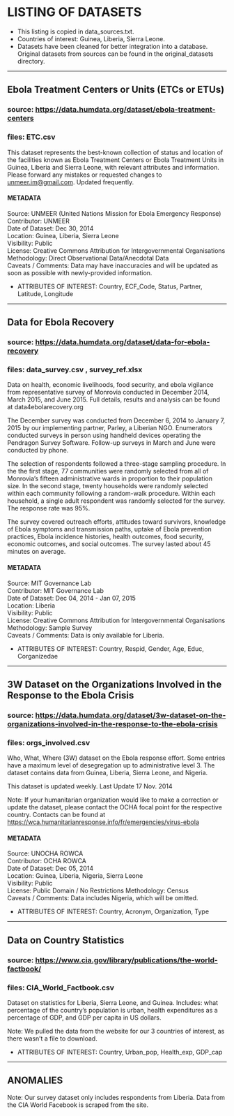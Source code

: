 # LISTING OF DATASETS
* This listing is copied in data_sources.txt.
* Countries of interest: Guinea, Liberia, Sierra Leone.
* Datasets have been cleaned for better integration into a database. 
Original datasets from sources can be found in the original_datasets directory.

---
## Ebola Treatment Centers or Units (ETCs or ETUs)
### source: https://data.humdata.org/dataset/ebola-treatment-centers
### files: ETC.csv
This dataset represents the best-known collection of status and location of the
facilities known as Ebola Treatment Centers or Ebola Treatment Units in Guinea,
Liberia and Sierra Leone, with relevant attributes and information. Please
forward any mistakes or requested changes to unmeer.im@gmail.com. Updated
frequently.

#### METADATA
Source: UNMEER (United Nations Mission for Ebola Emergency Response)    
Contributor: UNMEER     
Date of Dataset: Dec 30, 2014    
Location: Guinea,  Liberia,  Sierra Leone  
Visibility: Public  
License: Creative Commons Attribution for Intergovernmental Organisations  
Methodology: Direct Observational Data/Anecdotal Data    
Caveats / Comments: Data may have inaccuracies and will be updated as soon as possible with newly-provided information.  

* ATTRIBUTES OF INTEREST: Country, ECF_Code, Status, Partner, Latitude, Longitude  

---
## Data for Ebola Recovery
### source: https://data.humdata.org/dataset/data-for-ebola-recovery
### files: data_survey.csv , survey_ref.xlsx
Data on health, economic livelihoods, food security, and ebola vigilance from
representative survey of Monrovia conducted in December 2014, March 2015, and
June 2015. Full details, results and analysis can be found at
data4ebolarecovery.org

The December survey was conducted from December 6, 2014 to January 7, 2015 by
our implementing partner, Parley, a Liberian NGO. Enumerators conducted surveys
in person using handheld devices operating the Pendragon Survey Software.
Follow-up surveys in March and June were conducted by phone.

The selection of respondents followed a three-stage sampling procedure. In the
the first stage, 77 communities were randomly selected from all of Monrovia’s
fifteen administrative wards in proportion to their population size. In the
second stage, twenty households were randomly selected within each community
following a random-walk procedure. Within each household, a single adult
respondent was randomly selected for the survey. The response rate was 95%.

The survey covered outreach efforts, attitudes toward survivors, knowledge of
Ebola symptoms and transmission paths, uptake of Ebola prevention practices,
Ebola incidence histories, health outcomes, food security, economic outcomes,
and social outcomes. The survey lasted about 45 minutes on average.

#### METADATA
Source: MIT Governance Lab  
Contributor: MIT Governance Lab  
Date of Dataset: Dec 04, 2014 - Jan 07, 2015   
Location: Liberia   
Visibility: Public  
License: Creative Commons Attribution for Intergovernmental Organisations    
Methodology: Sample Survey   
Caveats / Comments: Data is only available for Liberia.

* ATTRIBUTES OF INTEREST: Country, Respid, Gender, Age, Educ, Corganizedae   


---
## 3W Dataset on the Organizations Involved in the Response to the Ebola Crisis
### source: https://data.humdata.org/dataset/3w-dataset-on-the-organizations-involved-in-the-response-to-the-ebola-crisis
### files: orgs_involved.csv
Who, What, Where (3W) dataset on the Ebola response effort. Some entries have a
maximum level of desegregation up to administrative level 3. The dataset
contains data from Guinea, Liberia, Sierra Leone, and Nigeria.

This dataset is updated weekly. Last Update 17 Nov. 2014

Note: If your humanitarian organization would like to make a correction or
update the dataset, please contact the OCHA focal point for the respective
country. Contacts can be found at
https://wca.humanitarianresponse.info/fr/emergencies/virus-ebola

#### METADATA
Source: UNOCHA ROWCA    
Contributor: OCHA ROWCA  
Date of Dataset: Dec 05, 2014  
Location: Guinea,  Liberia,  Nigeria,  Sierra Leone  
Visibility: Public  
License: Public Domain / No Restrictions 
Methodology: Census  
Caveats / Comments: Data includes Nigeria, which will be omitted.

* ATTRIBUTES OF INTEREST: Country, Acronym, Organization, Type   


---
## Data on Country Statistics
### source: https://www.cia.gov/library/publications/the-world-factbook/
### files: CIA_World_Factbook.csv
Dataset on statistics for Liberia, Sierra Leone, and Guinea.
Includes: what percentage of the country’s population is urban, health expenditures as a percentage of GDP, and GDP per capita in US dollars.

Note: We pulled the data from the website for our 3 countries of interest, as there wasn’t a file to download.

* ATTRIBUTES OF INTEREST: Country, Urban_pop, Health_exp, GDP_cap   


---
## ANOMALIES  
Note: Our survey dataset only includes respondents from Liberia.
      Data from the CIA World Facebook is scraped from the site.
